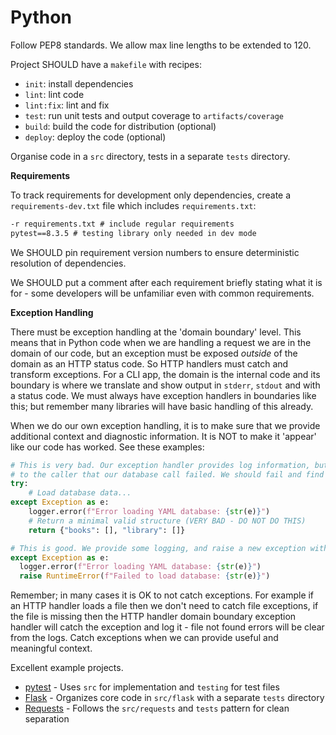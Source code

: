 # Python

Follow PEP8 standards. We allow max line lengths to be extended to 120.

Project SHOULD have a `makefile` with recipes:
- `init`: install dependencies
- `lint`: lint code
- `lint:fix`: lint and fix
- `test`: run unit tests and output coverage to `artifacts/coverage`
- `build`: build the code for distribution (optional)
- `deploy`: deploy the code (optional)

Organise code in a `src` directory, tests in a separate `tests` directory.

**Requirements**

To track requirements for development only dependencies, create a `requirements-dev.txt` file which includes `requirements.txt`:

```txt
-r requirements.txt # include regular requirements
pytest==8.3.5 # testing library only needed in dev mode
```

We SHOULD pin requirement version numbers to ensure deterministic resolution of dependencies.

We SHOULD put a comment after each requirement briefly stating what it is for - some developers will be unfamiliar even with common requirements.

**Exception Handling**

There must be exception handling at the 'domain boundary' level. This means that in Python code when we are handling a request we are in the domain of our code, but an exception must be exposed _outside_ of the domain as an HTTP status code. So HTTP handlers must catch and transform exceptions. For a CLI app, the domain is the internal code and its boundary is where we translate and show output in `stderr`, `stdout` and with a status code. We must always have exception handlers in boundaries like this; but remember many libraries will have basic handling of this already.

When we do our own exception handling, it is to make sure that we provide additional context and diagnostic information. It is NOT to make it 'appear' like our code has worked. See these examples:

```python
# This is very bad. Our exception handler provides log information, but masks the fact
# to the caller that our database call failed. We should fail and find the root cause.
try:
    # Load database data...
except Exception as e:
    logger.error(f"Error loading YAML database: {str(e)}")
    # Return a minimal valid structure (VERY BAD - DO NOT DO THIS)
    return {"books": [], "library": []}

# This is good. We provide some logging, and raise a new exception with more context.
except Exception as e:
  logger.error(f"Error loading YAML database: {str(e)}")
  raise RuntimeError(f"Failed to load database: {str(e)}")
```

Remember; in many cases it is OK to not catch exceptions. For example if an HTTP handler loads a file then we don't need to catch file exceptions, if the file is missing then the HTTP handler domain boundary exception handler will catch the exception and log it - file not found errors will be clear from the logs. Catch exceptions when we can provide useful and meaningful context.

Excellent example projects.

- [pytest](https://github.com/pytest-dev/pytest) - Uses `src` for implementation and `testing` for test files
- [Flask](https://github.com/pallets/flask) - Organizes core code in `src/flask` with a separate `tests` directory
- [Requests](https://github.com/psf/requests) - Follows the `src/requests` and `tests` pattern for clean separation


